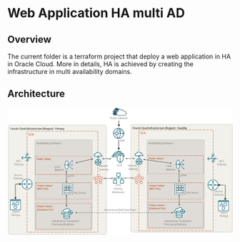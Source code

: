 # Web Application HA multi AD

## Overview 

The current folder is a terraform project that deploy a web application in HA in Oracle Cloud.
More in details, HA is achieved by creating the infrastructure in multi availability domains.

## Architecture

![Web Application Multi AD Architecture](../images/ha-multi-regions.png)